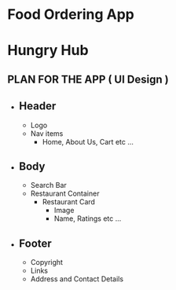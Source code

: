 # Food Ordering App

# Hungry Hub

## PLAN FOR THE APP ( UI Design )

- ## Header

  - Logo
  - Nav items
    - Home, About Us, Cart etc ...

- ## Body

  - Search Bar
  - Restaurant Container
    - Restaurant Card
      - Image
      - Name, Ratings etc ...

- ## Footer

  - Copyright
  - Links
  - Address and Contact Details
